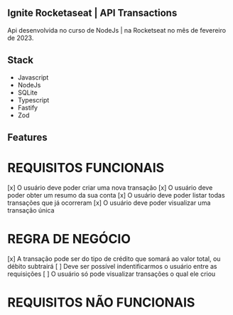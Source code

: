 ## Ignite Rocketaseat | API Transactions

Api desenvolvida no curso de NodeJs | na Rocketseat no mês de fevereiro de 2023.

## Stack

- Javascript
- NodeJs
- SQLite
- Typescript
- Fastify
- Zod

## Features

# REQUISITOS FUNCIONAIS
[x] O usuário deve poder criar uma nova transação
[x] O usuário deve poder obter um resumo da sua conta
[x] O usuário deve poder listar todas transações que já ocorreram
[x] O usuário deve poder visualizar uma transação única

# REGRA DE NEGÓCIO
[x] A transação pode ser do  tipo de crédito que somará ao valor total, ou débito  subtrairá
[ ] Deve ser possível indentificarmos o usuário entre as requisições
[ ] O usuário só pode visualizar transações o qual ele criou

# REQUISITOS NÃO FUNCIONAIS



